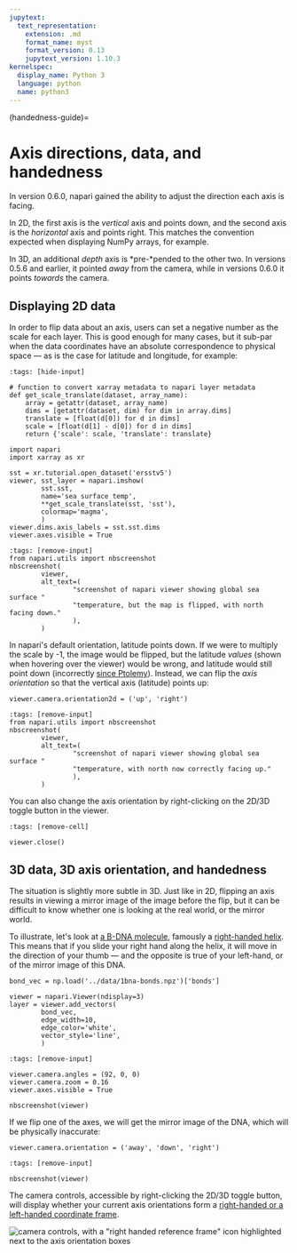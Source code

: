```yaml
---
jupytext:
  text_representation:
    extension: .md
    format_name: myst
    format_version: 0.13
    jupytext_version: 1.10.3
kernelspec:
  display_name: Python 3
  language: python
  name: python3
---
```


(handedness-guide)=

# Axis directions, data, and handedness

In version 0.6.0, napari gained the ability to adjust the direction each axis
is facing.

In 2D, the first axis is the *vertical* axis and points down, and the second
axis is the *horizontal* axis and points right. This matches the convention
expected when displaying NumPy arrays, for example.

In 3D, an additional *depth* axis is *pre-*pended to the other two. In versions
0.5.6 and earlier, it pointed *away* from the camera, while in versions 0.6.0
it points *towards* the camera.

## Displaying 2D data

In order to flip data about an axis, users can set a negative number as the
scale for each layer. This is good enough for many cases, but it sub-par when
the data coordinates have an absolute correspondence to physical space — as is
the case for latitude and longitude, for example:

```{code-cell} python
:tags: [hide-input]

# function to convert xarray metadata to napari layer metadata
def get_scale_translate(dataset, array_name):
    array = getattr(dataset, array_name)
    dims = [getattr(dataset, dim) for dim in array.dims]
    translate = [float(d[0]) for d in dims]
    scale = [float(d[1] - d[0]) for d in dims]
    return {'scale': scale, 'translate': translate}
```

```{code-cell} python
import napari
import xarray as xr

sst = xr.tutorial.open_dataset('ersstv5')
viewer, sst_layer = napari.imshow(
        sst.sst,
        name='sea surface temp',
        **get_scale_translate(sst, 'sst'),
        colormap='magma',
        )
viewer.dims.axis_labels = sst.sst.dims
viewer.axes.visible = True
```

```{code-cell} python
:tags: [remove-input]
from napari.utils import nbscreenshot
nbscreenshot(
        viewer,
        alt_text=(
                "screenshot of napari viewer showing global sea surface "
                "temperature, but the map is flipped, with north facing down."
                ),
        )
```

In napari's default orientation, latitude points down. If we were to multiply
the scale by -1, the image would be flipped, but the latitude *values* (shown
when hovering over the viewer) would be wrong, and latitude would still point
down (incorrectly [since Ptolemy][ptolemy]). Instead, we can flip the *axis
orientation* so that the vertical axis (latitude) points up:

```{code-cell} python
viewer.camera.orientation2d = ('up', 'right')
```

```{code-cell} python
:tags: [remove-input]
from napari.utils import nbscreenshot
nbscreenshot(
        viewer,
        alt_text=(
                "screenshot of napari viewer showing global sea surface "
                "temperature, with north now correctly facing up."
                ),
        )
```

You can also change the axis orientation by right-clicking on the 2D/3D toggle
button in the viewer.

```{code-cell} python
:tags: [remove-cell]

viewer.close()
```

## 3D data, 3D axis orientation, and handedness

The situation is slightly more subtle in 3D. Just like in 2D, flipping an axis
results in viewing a mirror image of the image before the flip, but it can be
difficult to know whether one is looking at the real world, or the mirror
world.

To illustrate, let's look at [a B-DNA molecule][1bna], famously a
[right-handed helix][dna-wikipedia]. This means that if you slide your right
hand along the helix, it will move in the direction of your thumb — and the
opposite is true of your left-hand, or of the mirror image of this DNA.

```{code-cell} python
bond_vec = np.load('../data/1bna-bonds.npz')['bonds']

viewer = napari.Viewer(ndisplay=3)
layer = viewer.add_vectors(
        bond_vec,
        edge_width=10,
        edge_color='white',
        vector_style='line',
        )
```

```{code-cell} python
:tags: [remove-input]

viewer.camera.angles = (92, 0, 0)
viewer.camera.zoom = 0.16
viewer.axes.visible = True

nbscreenshot(viewer)
```

If we flip one of the axes, we will get the mirror image of the DNA, which
will be physically inaccurate:

```{code-cell} python
viewer.camera.orientation = ('away', 'down', 'right')
```

```{code-cell} python
:tags: [remove-input]

nbscreenshot(viewer)
```

The camera controls, accessible by right-clicking the 2D/3D toggle button,
will display whether your current axis orientations form a [right-handed or a
left-handed coordinate frame][wiki-right-hand-rule].

![camera controls, with a "right handed reference frame" icon highlighted
  next to the axis orientation boxes](../_static/images/handedness.png)

[ptolemy]: https://en.wikipedia.org/wiki/History_of_cartography#Ptolemy
[1bna]: https://www.rcsb.org/structure/1BNA
[dna-wikipedia]: https://en.wikipedia.org/wiki/DNA
[wiki-right-hand-rule]: https://en.wikipedia.org/wiki/Right-hand_rule#Coordinates